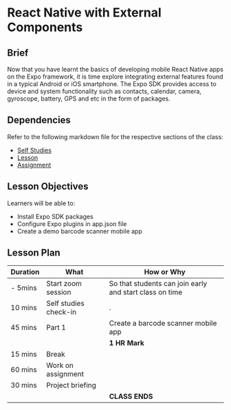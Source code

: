 # React Native with External Components

## Brief

Now that you have learnt the basics of developing mobile React Native apps on the
Expo framework, it is time explore integrating external features found
in a typical Android or iOS smartphone. The Expo SDK provides access to device and system 
functionality such as contacts, calendar, camera, gyroscope, battery, GPS and
etc in the form of packages. 



## Dependencies

Refer to the following markdown file for the respective sections of the class:
- [Self Studies](./studies.md)
- [Lesson](./lesson.md)
- [Assignment](./assignment.md)

## Lesson Objectives

Learners will be able to:
- Install Expo SDK packages
- Configure Expo plugins in app.json file
- Create a demo barcode scanner mobile app

## Lesson Plan

|Duration| What | How or Why |
|--------|-----|-------|
|- 5mins | Start zoom session|So that students can join early and start class on time |
| 10 mins | Self studies check-in |.|
| 45 mins | Part 1 | Create a barcode scanner mobile app |
|||**1 HR Mark**|
| 15 mins | Break |
| 60 mins | Work on assignment |
| 30 mins | Project briefing |
|||**CLASS ENDS**|

